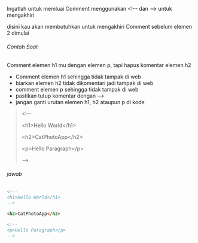 Ingatlah untuk memluai Comment menggunakan &lt;!-- dan --&gt; untuk mengakhiri

disini kau akan membutuhkan untuk mengakhiri Comment sebelum elemen 2 dimulai

###### Contoh Soal:

Comment elemen h1 mu dengan elemen p, tapi hapus komentar elemen h2

* Comment elemen h1 sehingga tidak tampak di web
* biarkan elemen h2 tidak dikomentari jadi tampak di web
* comment elemen p sehingga tidak tampak di web
* pastikan tutup komentar dengan --&gt;
* jangan ganti urutan elemen h1, h2 ataupun p di kode

> &lt;!--
>
> &lt;h1&gt;Hello World&lt;/h1&gt;
>
>
>
> &lt;h2&gt;CatPhotoApp&lt;/h2&gt;
>
>
>
> &lt;p&gt;Hello Paragraph&lt;/p&gt;
>
> --&gt;



###### jawab

```HTML
<!--
<h1>Hello World</h1>
-->

<h2>CatPhotoApp</h2>

<!--
<p>Hello Paragraph</p>
-->
```



